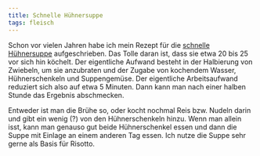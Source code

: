 ```yaml
---
title: Schnelle Hühnersuppe
tags: fleisch
---
```


Schon vor vielen Jahren habe ich mein Rezept für die [schnelle Hühnersuppe](http://grochtdreis.de/flocke/2007/10/21/schnelle-huhnersuppe/) aufgeschrieben. Das Tolle daran ist, dass sie etwa 20 bis 25 vor sich hin köchelt. Der eigentliche Aufwand besteht in der Halbierung von Zwiebeln, um sie anzubraten und der Zugabe von kochendem Wasser, Hühnerschenkeln und Suppengemüse.
Der eigentliche Arbeitsaufwand reduziert sich also auf etwa 5 Minuten. Dann kann man nach einer halben Stunde das Ergebnis abschmecken.

Entweder ist man die Brühe so, oder kocht nochmal Reis bzw. Nudeln darin und gibt ein wenig (?) von den Hühnerschenkeln hinzu. Wenn man allein isst, kann man genauso gut beide Hühnerschenkel essen und dann die Suppe mit Einlage an einem anderen Tag essen. Ich nutze die Suppe sehr gerne als Basis für Risotto.